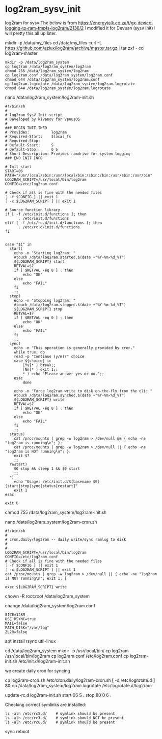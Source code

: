 # log2ram_sysv_init
log2ram for sysv
The below is from https://energytalk.co.za/t/gx-device-logging-to-ram-tmpfs-log2ram/2130/2
I modified it for Devuan (sysv init)
I will pretty this all up later.

mkdir -p /data/my_files
cd /data/my_files
curl -L https://github.com/azlux/log2ram/archive/master.tar.gz | tar zxf -
cd log2ram-master
```
mkdir -p /data/log2ram_system
cp log2ram /data/log2ram_system/log2ram
chmod 755 /data/log2ram_system/log2ram
cp log2ram.conf /data/log2ram_system/log2ram.conf
chmod 644 /data/log2ram_system/log2ram.conf
cp log2ram.logrotate /data/log2ram_system/log2ram.logrotate
chmod 644 /data/log2ram_system/log2ram.logrotate
```
nano /data/log2ram_system/log2ram-init.sh
```
#!/bin/sh
#
# log2ram SysV Init script
# Developed by kivanov for VenusOS
#
### BEGIN INIT INFO
# Provides:          log2ram
# Required-Start:    $local_fs 
# Required-Stop:        
# Default-Start:     S
# Default-Stop:      0 6
# Short-Description: Provides ramdrive for system logging
### END INIT INFO

# Init start
START=06
PATH="/usr/local/sbin:/usr/local/bin:/sbin:/bin:/usr/sbin:/usr/bin"
LOG2RAM_SCRIPT=/usr/local/bin/log2ram
CONFIG=/etc/log2ram.conf

# Check if all is fine with the needed files
[ -f $CONFIG ] || exit 1
[ -x $LOG2RAM_SCRIPT ] || exit 1

# Source function library.
if [ -f /etc/init.d/functions ]; then
      . /etc/init.d/functions
elif [ -f /etc/rc.d/init.d/functions ]; then
      . /etc/rc.d/init.d/functions
fi


case "$1" in
  start)
    echo -n "Starting log2ram: "
    #touch /data/log2ram.started.$(date +"%Y-%m-%d_%T")
    ${LOG2RAM_SCRIPT} start
    RETVAL=$?
    if [ $RETVAL -eq 0 ] ; then
        echo "OK"
    else
        echo "FAIL"
    fi
    ;;
  stop)
    echo -n "Stopping log2ram: "
    #touch /data/log2ram.stopped.$(date +"%Y-%m-%d_%T")
    ${LOG2RAM_SCRIPT} stop
    RETVAL=$?
    if [ $RETVAL -eq 0 ] ; then
        echo "OK"
    else
        echo "FAIL"
    fi
    ;;
  sync)
    echo -n "This operation is generally provided by cron."
    while true; do
    read -p "Continue (y/n)?" choice
    case ${choice} in
        [Yy]* ) break;;
        [Nn]* ) exit 1;;
        * ) echo "Please answer yes or no.";;
    esac
        done

    echo -n "Force log2ram write to disk on-the-fly from the cli: "
    #touch /data/log2ram.synched.$(date +"%Y-%m-%d_%T")
    ${LOG2RAM_SCRIPT} write
    RETVAL=$?
    if [ $RETVAL -eq 0 ] ; then
        echo "OK"
    else
        echo "FAIL"
    fi
    ;;
  status)
    cat /proc/mounts | grep -w log2ram > /dev/null && { echo -ne "log2ram is running\n"; };
    cat /proc/mounts | grep -w log2ram > /dev/null || { echo -ne "log2ram is NOT running\n"; };
    exit $?
    ;;
  restart)
    $0 stop && sleep 1 && $0 start
    ;;
  *)
    echo "Usage: /etc/init.d/$(basename $0) {start|stop|sync|status|restart}"
    exit 1
esac

exit 0
```


chmod 755 /data/log2ram_system/log2ram-init.sh

nano /data/log2ram_system/log2ram-cron.sh
```
#!/bin/sh
#
# cron.daily/log2ram -- daily write/sync ramlog to disk
#
#
LOG2RAM_SCRIPT=/usr/local/bin/log2ram
CONFIG=/etc/log2ram.conf
# Check if all is fine with the needed files
[ -f $CONFIG ] || exit 1
[ -x $LOG2RAM_SCRIPT ] || exit 1
cat /proc/mounts | grep -w log2ram > /dev/null || { echo -ne "log2ram is NOT running\n"; exit 1; }

exec ${LOG2RAM_SCRIPT} write
```
chown -R root:root /data/log2ram_system

change /data/log2ram_system/log2ram.conf
```
SIZE=128M
USE_RSYNC=true
MAIL=false
PATH_DISK="/var/log"
ZL2R=false
```
apt install rsync util-linux

cd /data/log2ram_system
mkdir -p /usr/local/bin/
cp log2ram /usr/local/bin/log2ram
cp log2ram.conf /etc/log2ram.conf
cp log2ram-init.sh /etc/init.d/log2ram-init.sh

we create daily cron for syncing

cp log2ram-cron.sh /etc/cron.daily/log2ram-cron.sh
[ -d /etc/logrotate.d ] && cp /data/log2ram_system/log2ram.logrotate /etc/logrotate.d/log2ram

update-rc.d log2ram-init.sh start 06 S . stop 80 0 6 .

Checking correct symlinks are installed:
```
ls -alh /etc/rcS.d/    # symlink should be present
ls -alh /etc/rc3.d/    # symlink should NOT be present
ls -alh /etc/rc6.d/    # symlink should be present
```

sync
reboot

